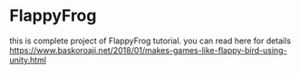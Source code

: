 # FlappyFrog
this is complete project of FlappyFrog tutorial.
you can read here for details 
https://www.baskoroaji.net/2018/01/makes-games-like-flappy-bird-using-unity.html

